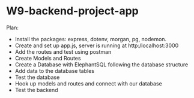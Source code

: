 # W9-backend-project-app

Plan:

- Install the packages: express, dotenv, morgan, pg, nodemon.
- Create and set up app.js, server is running at http:/localhost:3000
- Add the routes and test using postman
- Create Models and Routes
- Create a Database with ElephantSQL following the database structure
- Add data to the database tables
- Test the database
- Hook up models and routes and connect with our database
- Test the backend
